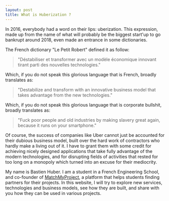 ```yaml
---
layout: post
title: What is Huberization ?
---
```


In 2016, everybody had a word on their lips: uberization. This expression, made
up from the name of what will probably be the biggest start'up to go bankrupt
around 2018, even made an entrance in some dictionaries.

The French dictionary "Le Petit Robert" defined it as follow:

> "Déstabiliser et transformer avec un modèle économique innovant
> tirant parti des nouvelles technologies."

Which, if you do not speak this glorious language that is French, broadly
translates as:

> "Destabilize and transform with an innovative business model
> that takes advantage from the new technologies."

Which, if you do not speak this glorious language that is corporate bullshit,
broadly translates as:

> "Fuck poor people and old industries by making slavery great again,
> because it runs on your smartphone."

Of course, the success of companies like Uber cannot just be accounted for their
dubious business model, built over the hard work of contractors who hardly make
a living out of it. I have to grant them with some credit for achieving nicely
designed applications that take fully advantage of the modern technologies, and
for disrupting fields of activities that rested for too long on a monopoly which
turned into an excuse for their mediocrity.

My name is Bastien Huber. I am a student in a French Engineering School, and
co-founder of [MatchMyProject](https://matchmyproject.com), a platform that
helps students finding partners for their projects. In this website, I will try
to explore new services, technologies and business models, see how they are
built, and share with you how they can be used in various projects.

